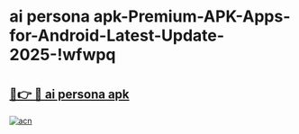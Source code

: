 # ai persona apk-Premium-APK-Apps-for-Android-Latest-Update-2025-!wfwpq

# <h2><a href="https://googleone.com">🔗👉 🔴 ai persona apk</a></h2>

[![acn](https://github.com/user-attachments/assets/0f9c940e-d8b0-45ae-aac7-cd30a18b3e1c)](https://googleone.com)

